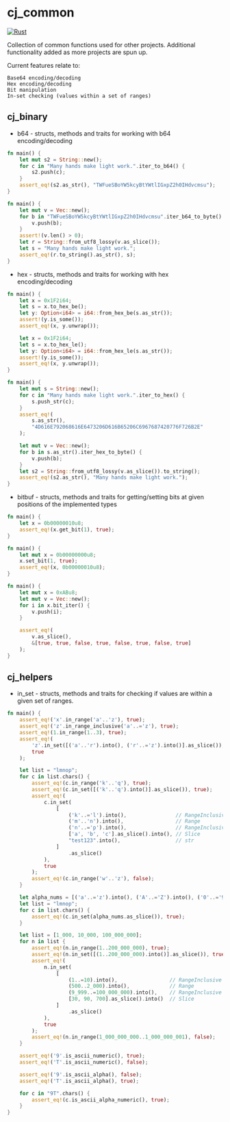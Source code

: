 # cj_common

[![Rust](https://github.com/cubicle-jockey/cj_common/actions/workflows/rust.yml/badge.svg)](https://github.com/cubicle-jockey/cj_common/actions/workflows/rust.yml)

Collection of common functions used for other projects. Additional functionality added as more projects are spun
up.

Current features relate to:

    Base64 encoding/decoding
    Hex encoding/decoding
    Bit manipulation
    In-set checking (values within a set of ranges)

cj_binary
---

- b64 - structs, methods and traits for working with b64 encoding/decoding

```rust
fn main() {
    let mut s2 = String::new();
    for c in "Many hands make light work.".iter_to_b64() {
        s2.push(c);
    }
    assert_eq!(s2.as_str(), "TWFueSBoYW5kcyBtYWtlIGxpZ2h0IHdvcmsu");
}
```

```rust
fn main() {
    let mut v = Vec::new();
    for b in "TWFueSBoYW5kcyBtYWtlIGxpZ2h0IHdvcmsu".iter_b64_to_byte() {
        v.push(b);
    }
    assert!(v.len() > 0);
    let r = String::from_utf8_lossy(v.as_slice());
    let s = "Many hands make light work.";
    assert_eq!(r.to_string().as_str(), s);
}
```

- hex - structs, methods and traits for working with hex encoding/decoding

```rust
fn main() {
    let x = 0x1F2i64;
    let s = x.to_hex_be();
    let y: Option<i64> = i64::from_hex_be(s.as_str());
    assert!(y.is_some());
    assert_eq!(x, y.unwrap());

    let x = 0x1F2i64;
    let s = x.to_hex_le();
    let y: Option<i64> = i64::from_hex_le(s.as_str());
    assert!(y.is_some());
    assert_eq!(x, y.unwrap());
}
```

```rust
fn main() {
    let mut s = String::new();
    for c in "Many hands make light work.".iter_to_hex() {
        s.push_str(c);
    }
    assert_eq!(
        s.as_str(),
        "4D616E792068616E6473206D616B65206C6967687420776F726B2E"
    );

    let mut v = Vec::new();
    for b in s.as_str().iter_hex_to_byte() {
        v.push(b);
    }
    let s2 = String::from_utf8_lossy(v.as_slice()).to_string();
    assert_eq!(s2.as_str(), "Many hands make light work.");
}
```

- bitbuf - structs, methods and traits for getting/setting bits at given positions of the implemented types

```rust
fn main() {
    let x = 0b00000010u8;
    assert_eq!(x.get_bit(1), true);
}
```

```rust
fn main() {
    let mut x = 0b00000000u8;
    x.set_bit(1, true);
    assert_eq!(x, 0b00000010u8);
}
```

```rust
fn main() {
    let mut x = 0xABu8;
    let mut v = Vec::new();
    for i in x.bit_iter() {
        v.push(i);
    }

    assert_eq!(
        v.as_slice(),
        &[true, true, false, true, false, true, false, true]
    );
}
```

cj_helpers
---

- in_set - structs, methods and traits for checking if values are within a given set of ranges.

```rust
fn main() {
    assert_eq!('x'.in_range('a'..'z'), true);
    assert_eq!('z'.in_range_inclusive('a'..='z'), true);
    assert_eq!(1.in_range(1..3), true);
    assert_eq!(
        'z'.in_set([('a'..'r').into(), ('r'..='z').into()].as_slice()),
        true
    );

    let list = "lmnop";
    for c in list.chars() {
        assert_eq!(c.in_range('k'..'q'), true);
        assert_eq!(c.in_set([('k'..'q').into()].as_slice()), true);
        assert_eq!(
            c.in_set(
                [
                    ('k'..='l').into(),                // RangeInclusive
                    ('m'..'n').into(),                 // Range
                    ('n'..='p').into(),                // RangeInclusive
                    ['a', 'b', 'c'].as_slice().into(), // Slice
                    "test123".into(),                  // str
                ]
                    .as_slice()
            ),
            true
        );
        assert_eq!(c.in_range('w'..'z'), false);
    }

    let alpha_nums = [('a'..='z').into(), ('A'..='Z').into(), ('0'..='9').into()];
    let list = "lmnop";
    for c in list.chars() {
        assert_eq!(c.in_set(alpha_nums.as_slice()), true);
    }

    let list = [1_000, 10_000, 100_000_000];
    for n in list {
        assert_eq!(n.in_range(1..200_000_000), true);
        assert_eq!(n.in_set([(1..200_000_000).into()].as_slice()), true);
        assert_eq!(
            n.in_set(
                [
                    (1..=10).into(),                 // RangeInclusive
                    (500..2_000).into(),             // Range
                    (9_999..=100_000_000).into(),    // RangeInclusive
                    [30, 90, 700].as_slice().into()  // Slice
                ]
                    .as_slice()
            ),
            true
        );
        assert_eq!(n.in_range(1_000_000_000..1_000_000_001), false);
    }

    assert_eq!('9'.is_ascii_numeric(), true);
    assert_eq!('T'.is_ascii_numeric(), false);

    assert_eq!('9'.is_ascii_alpha(), false);
    assert_eq!('T'.is_ascii_alpha(), true);

    for c in "9T".chars() {
        assert_eq!(c.is_ascii_alpha_numeric(), true);
    }
}
```


   